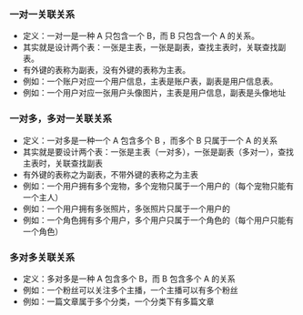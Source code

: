 ### 一对一关联关系

- 定义：一对一是一种 A 只包含一个 B，而 B 只包含一个 A 的关系。
- 其实就是设计两个表：一张是主表，一张是副表，查找主表时，关联查找副表。
- 有外键的表称为副表，没有外键的表称为主表。
- 例如：一个账户对应一个用户信息，主表是账户表，副表是用户信息表。
- 例如：一个用户对应一张用户头像图片，主表是用户信息，副表是头像地址

### 一对多，多对一关联关系

- 定义：一对多是一种一个 A 包含多个 B ，而多个 B 只属于一个 A 的关系
- 其实就是要设计两个表：一张是主表（一对多），一张是副表（多对一），查找主表时，关联查找副表
- 有外键的表称之为副表，不带外键的表称之为主表
- 例如：一个用户拥有多个宠物，多个宠物只属于一个用户的（每个宠物只能有一个主人）
- 例如：一个用户拥有多张照片，多张照片只属于一个用户的
- 例如：一个角色拥有多个用户，多个用户只属于一个角色的（每个用户只能有一个角色）

### 多对多关联关系

- 定义：多对多是一种 A 包含多个 B，而 B 包含多个 A 的关系
- 例如：一个粉丝可以关注多个主播，一个主播可以有多个粉丝
- 例如：一篇文章属于多个分类，一个分类下有多篇文章
